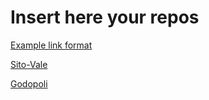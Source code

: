 # Insert here your repos

[Example link format](https://www.google.ch)

[Sito-Vale](https://github.com/chubbySapphireCat/Vale-sito.git)

[Godopoli](https://github.com/FabioStrani/Godopoli)
